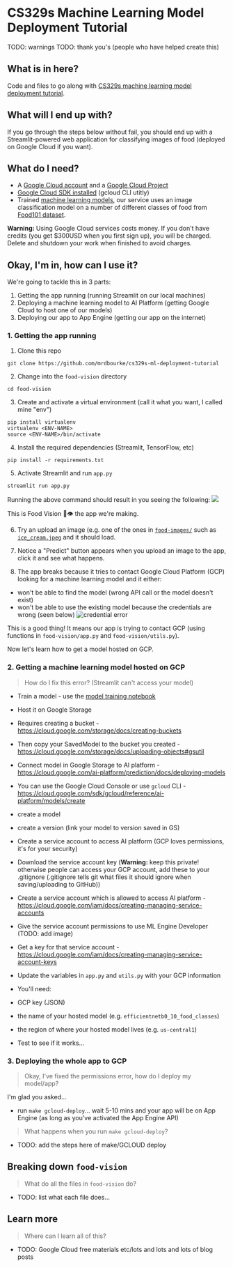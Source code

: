 # CS329s Machine Learning Model Deployment Tutorial

TODO: warnings
TODO: thank you's (people who have helped create this)

## What is in here?

Code and files to go along with [CS329s machine learning model deployment tutorial](https://stanford-cs329s.github.io/syllabus.html).

## What will I end up with?

If you go through the steps below without fail, you should end up with a Streamlit-powered web application for classifying images of food (deployed on Google Cloud if you want).

## What do I need?

* A [Google Cloud account](https://cloud.google.com/gcp) and a [Google Cloud Project](https://cloud.google.com/resource-manager/docs/creating-managing-projects)
* [Google Cloud SDK installed](https://cloud.google.com/sdk/docs/install) (gcloud CLI utitly)
* Trained [machine learning models](https://github.com/mrdbourke/cs329s-ml-deployment-tutorial/blob/main/model_training.ipynb), our service uses an image classification model on a number of different classes of food from [Food101 dataset](https://www.kaggle.com/dansbecker/food-101).

**Warning:** Using Google Cloud services costs money. If you don't have credits (you get $300USD when you first sign up), you will be charged. Delete and shutdown your work when finished to avoid charges.

## Okay, I'm in, how can I use it?

We're going to tackle this in 3 parts:
1. Getting the app running (running Streamlit on our local machines)
2. Deploying a machine learning model to AI Platform (getting Google Cloud to host one of our models)
3. Deploying our app to App Engine (getting our app on the internet)

### 1. Getting the app running

1. Clone this repo
```
git clone https://github.com/mrdbourke/cs329s-ml-deployment-tutorial
```

2. Change into the `food-vision` directory
```
cd food-vision
```

3. Create and activate a virtual environment (call it what you want, I called mine "env")
```
pip install virtualenv
virtualenv <ENV-NAME>
source <ENV-NAME>/bin/activate
```
4. Install the required dependencies (Streamlit, TensorFlow, etc)
```
pip install -r requirements.txt
```
5. Activate Streamlit and run `app.py`
```
streamlit run app.py
``` 
Running the above command should result in you seeing the following:
![](https://raw.githubusercontent.com/mrdbourke/cs329s-ml-deployment-tutorial/main/images/streamlit-app-what-you-should-see.png)

This is Food Vision 🍔👁 the app we're making.

6. Try an upload an image (e.g. one of the ones in [`food-images/`](https://github.com/mrdbourke/cs329s-ml-deployment-tutorial/tree/main/food-images) such as [`ice_cream.jpeg`](https://github.com/mrdbourke/cs329s-ml-deployment-tutorial/blob/main/food-images/ice_cream.jpeg) and it should load.

7. Notice a "Predict" button appears when you upload an image to the app, click it and see what happens.

8. The app breaks because it tries to contact Google Cloud Platform (GCP) looking for a machine learning model and it either:
 * won't be able to find the model (wrong API call or the model doesn't exist)
 * won't be able to use the existing model because the credentials are wrong (seen below)
![credential error](https://raw.githubusercontent.com/mrdbourke/cs329s-ml-deployment-tutorial/main/images/streamlit-app-first-error-youll-run-into.png)
 
This is a good thing! It means our app is trying to contact GCP (using functions in `food-vision/app.py` and `food-vision/utils.py`). 

Now let's learn how to get a model hosted on GCP.

### 2. Getting a machine learning model hosted on GCP
 
> How do I fix this error? (Streamlit can't access your model) 

* Train a model - use the [model training notebook](https://github.com/mrdbourke/cs329s-ml-deployment-tutorial/blob/main/model_training.ipynb)
* Host it on Google Storage
 * Requires creating a bucket - https://cloud.google.com/storage/docs/creating-buckets
 * Then copy your SavedModel to the bucket you created - https://cloud.google.com/storage/docs/uploading-objects#gsutil
* Connect model in Google Storage to AI platform - https://cloud.google.com/ai-platform/prediction/docs/deploying-models 
 * You can use the Google Cloud Console or use `gcloud` CLI - https://cloud.google.com/sdk/gcloud/reference/ai-platform/models/create 
 * create a model
 * create a version (link your model to version saved in GS)
 
* Create a service account to access AI platform (GCP loves permissions, it's for your security)
 * Download the service account key (**Warning:** keep this private! otherwise people can access your GCP account, add these to your .gitignore (.gitignore tells git what files it should ignore when saving/uploading to GitHub))
 * Create a service account which is allowed to access AI platform - https://cloud.google.com/iam/docs/creating-managing-service-accounts
 * Give the service account permissions to use ML Engine Developer (TODO: add image)
 * Get a key for that service account - https://cloud.google.com/iam/docs/creating-managing-service-account-keys
* Update the variables in `app.py` and `utils.py` with your GCP information
 * You'll need:
  * GCP key (JSON)
  * the name of your hosted model (e.g. `efficientnetb0_10_food_classes`)
  * the region of where your hosted model lives (e.g. `us-central1`)
 * Test to see if it works...
  
### 3. Deploying the whole app to GCP

> Okay, I've fixed the permissions error, how do I deploy my model/app?
 
I'm glad you asked...
 
 * run `make gcloud-deploy`... wait 5-10 mins and your app will be on App Engine (as long as you've activated the App Engine API)
 
 > What happens when you run `make gcloud-deploy`?
 
 * TODO: add the steps here of make/GCLOUD deploy
 
## Breaking down `food-vision`

> What do all the files in `food-vision` do?

* TODO: list what each file does...

## Learn more

> Where can I learn all of this?

* TODO: Google Cloud free materials etc/lots and lots and lots of blog posts


